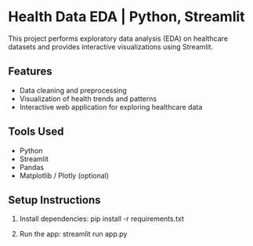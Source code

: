 # Health Data EDA | Python, Streamlit

This project performs exploratory data analysis (EDA) on healthcare datasets and provides interactive visualizations using Streamlit.

## Features
- Data cleaning and preprocessing
- Visualization of health trends and patterns
- Interactive web application for exploring healthcare data

## Tools Used
- Python
- Streamlit
- Pandas
- Matplotlib / Plotly (optional)

## Setup Instructions

1. Install dependencies:
   pip install -r requirements.txt

2. Run the app:
   streamlit run app.py
